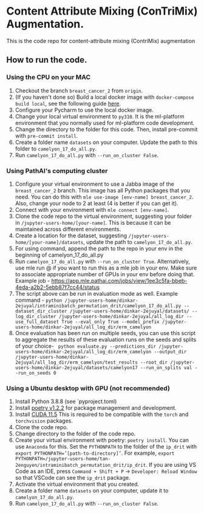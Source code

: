 # Content Attribute Mixing (ConTriMix) Augmentation.
This is the code repo for content-attribute mixing (ContriMix) augmentation

## How to run the code.
### Using the CPU on your MAC
1. Checkout the branch `breast_cancer_2` from `origin`.
2. (If you haven't done so) Build a local docker image with `docker-compose build local`, see the following guide [here](https://confluence.services.pathai.com/display/MLPLATFORM/Tutorial%3A+Local+Development).
3. Configure your Pycharm to use the local docker image.
4. Change your local virtual environment to `py310`. It is the ml-platform environment that you normally used for ml-platform code development.
5. Change the directory to the folder for this code. Then, install pre-commit with `pre-commit install`.
6. Create a folder name `datasets` on your computer. Update the path to this folder to `camelyon_17_do_all.py`.
7. Run `camelyon_17_do_all.py` with `--run_on_cluster False`.

### Using PathAI's computing cluster
1. Configure your virtual environment to use a Jabba image of the `breast_cancer_2` branch. This image has all Python packages that you need. You can do this with `mle use-image [env-name] breast_cancer_2`. Also, change your node to 2 at least (4 is better if you can get it).
2. Connect with your environment with `mle connect [env-name]`.
3. Clone the code repo to the virtual environment, suggesting your folder in `/jupyter-users-home/[your-name]`. This is because it can be maintained across
different environments.
4. Create a location for the dataset, suggesting `/jupyter-users-home/[your-name]/datasets`, update the path to `camelyon_17_do_all.py`.
5. For using <mle run> command, append the path to the repo in your env in the beginning of camelyon_17_do_all.py
6. Run `camelyon_17_do_all.py` with `--run_on_cluster True`. Alternatively, use mle run <env name> @<local path to camelyon_17_do_all.py> if you want to run this as a mle job in your env. Make sure to associate appropriate number of GPUs in your env before doing that.
Example job - https://app.mle.pathai.com/jobs/view/1ee3c5fa-bbeb-4eda-a2b2-5ebb87f7cc44/status
7. The script above can be run in evaluation mode as well. Example command -  ```python /jupyter-users-home/dinkar-2ejuyal/intraminibatch_permutation_drit/camelyon_17_do_all.py
--dataset_dir_cluster /jupyter-users-home/dinkar-2ejuyal/datasets/ --log_dir_cluster /jupyter-users-home/dinkar-2ejuyal/all_log_dir --use_full_dataset True --eval_only True --model_prefix /jupyter-users-home/dinkar-2ejuyal/all_log_dir/erm_camelyon```
8. Once evaluation has been run on multiple seeds, you can use this script to aggregate the results of these evaluation runs on the seeds and splits of your choice-
``` python evaluate.py --predictions_dir /jupyter-users-home/dinkar-2ejuyal/all_log_dir/erm_camelyon --output_dir /jupyter-users-home/dinkar-2ejuyal/all_log_dir/erm_camelyon/test_results --root_dir /jupyter-users-home/dinkar-2ejuyal/datasets/camelyon17 --run_on_splits val --run_on_seeds 0```


### Using a Ubuntu desktop with GPU (not recommended)
1. Install Python 3.8.8 (see `pyproject.toml)
2. Install [poetry v1.2.2](https://python-poetry.org/docs/#installing-with-the-official-installer) for package management and development.
3. Install [CUDA 11.5](https://developer.nvidia.com/cuda-11-5-0-download-archive?target_os=Linux&target_arch=x86_64&Distribution=Ubuntu&target_version=20.04&target_type=deb_local)
This is required to be compatible with the `torch` and `torchvision` packages.
4. Clone the code repo.
5. Change directory to the folder of the code repo.
6. Create your virtual environment with poetry: `poetry install`. You can use `Anaconda` for this.
Set the `PYTHONPATH` to the folder of the `ip_drit` with `export PYTHONPATH=’[path-to-directory]’`. For example,
`export PYTHONPATH=/jupyter-users-home/tan-2enguyen/intraminibatch_permutation_drit/ip_drit`. If you are using VS Code as an IDE,
press `Command + Shift + P`  ->  `Developer: Reload Window` so that VSCode can see the `ip_drit` package.
7. Activate the virtual environment that you created.
8. Create a folder name `datasets` on your computer, update it to `camelyon_17_do_all.py`.
9. Run `camelyon_17_do_all.py` with `--run_on_cluster False`.



